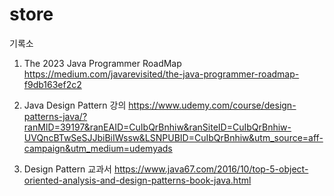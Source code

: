 # store

기록소

1. The 2023 Java Programmer RoadMap
https://medium.com/javarevisited/the-java-programmer-roadmap-f9db163ef2c2

2. Java Design Pattern 강의
https://www.udemy.com/course/design-patterns-java/?ranMID=39197&ranEAID=CuIbQrBnhiw&ranSiteID=CuIbQrBnhiw-UVQncBTwSeSJJbiBiIWssw&LSNPUBID=CuIbQrBnhiw&utm_source=aff-campaign&utm_medium=udemyads

3. Design Pattern 교과서
https://www.java67.com/2016/10/top-5-object-oriented-analysis-and-design-patterns-book-java.html

